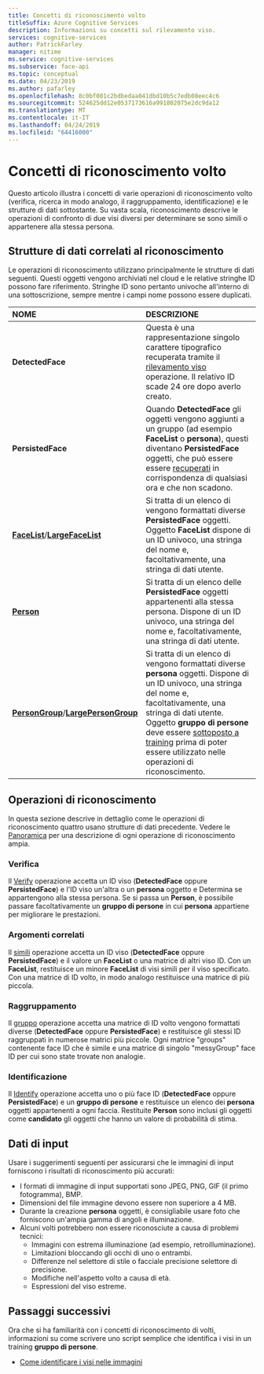 ```yaml
---
title: Concetti di riconoscimento volto
titleSuffix: Azure Cognitive Services
description: Informazioni su concetti sul rilevamento viso.
services: cognitive-services
author: PatrickFarley
manager: nitime
ms.service: cognitive-services
ms.subservice: face-api
ms.topic: conceptual
ms.date: 04/23/2019
ms.author: pafarley
ms.openlocfilehash: 8c0bf001c2bdbedaa041dbd10b5c7edb08eec4c6
ms.sourcegitcommit: 524625dd12e0537173616a991802075e2dc9da12
ms.translationtype: MT
ms.contentlocale: it-IT
ms.lasthandoff: 04/24/2019
ms.locfileid: "64416000"
---
```

# <a name="face-recognition-concepts"></a>Concetti di riconoscimento volto

Questo articolo illustra i concetti di varie operazioni di riconoscimento volto (verifica, ricerca in modo analogo, il raggruppamento, identificazione) e le strutture di dati sottostante. Su vasta scala, riconoscimento descrive le operazioni di confronto di due visi diversi per determinare se sono simili o appartenere alla stessa persona.

## <a name="recognition-related-data-structures"></a>Strutture di dati correlati al riconoscimento

Le operazioni di riconoscimento utilizzano principalmente le strutture di dati seguenti. Questi oggetti vengono archiviati nel cloud e le relative stringhe ID possono fare riferimento. Stringhe ID sono pertanto univoche all'interno di una sottoscrizione, sempre mentre i campi nome possono essere duplicati.

|NOME|DESCRIZIONE|
|:--|:--|
|**DetectedFace**| Questa è una rappresentazione singolo carattere tipografico recuperata tramite il [rilevamento viso](../Face-API-How-to-Topics/HowtoDetectFacesinImage.md) operazione. Il relativo ID scade 24 ore dopo averlo creato.|
|**PersistedFace**| Quando **DetectedFace** gli oggetti vengono aggiunti a un gruppo (ad esempio **FaceList** o **persona**), questi diventano **PersistedFace** oggetti, che può essere essere [recuperati](https://westus.dev.cognitive.microsoft.com/docs/services/563879b61984550e40cbbe8d/operations/563879b61984550f3039524c) in corrispondenza di qualsiasi ora e che non scadono.|
|**[FaceList](https://westus.dev.cognitive.microsoft.com/docs/services/563879b61984550e40cbbe8d/operations/563879b61984550f3039524b)**/**[LargeFaceList](https://westus.dev.cognitive.microsoft.com/docs/services/563879b61984550e40cbbe8d/operations/5a157b68d2de3616c086f2cc)**| Si tratta di un elenco di vengono formattati diverse **PersistedFace** oggetti. Oggetto **FaceList** dispone di un ID univoco, una stringa del nome e, facoltativamente, una stringa di dati utente.|
|**[Person](https://westus.dev.cognitive.microsoft.com/docs/services/563879b61984550e40cbbe8d/operations/563879b61984550f3039523c)**| Si tratta di un elenco delle **PersistedFace** oggetti appartenenti alla stessa persona. Dispone di un ID univoco, una stringa del nome e, facoltativamente, una stringa di dati utente.|
|**[PersonGroup](https://westus.dev.cognitive.microsoft.com/docs/services/563879b61984550e40cbbe8d/operations/563879b61984550f30395244)**/**[LargePersonGroup](https://westus.dev.cognitive.microsoft.com/docs/services/563879b61984550e40cbbe8d/operations/599acdee6ac60f11b48b5a9d)**| Si tratta di un elenco di vengono formattati diverse **persona** oggetti. Dispone di un ID univoco, una stringa del nome e, facoltativamente, una stringa di dati utente. Oggetto **gruppo di persone** deve essere [sottoposto a training](https://westus.dev.cognitive.microsoft.com/docs/services/563879b61984550e40cbbe8d/operations/563879b61984550f30395249) prima di poter essere utilizzato nelle operazioni di riconoscimento.|

## <a name="recognition-operations"></a>Operazioni di riconoscimento

In questa sezione descrive in dettaglio come le operazioni di riconoscimento quattro usano strutture di dati precedente. Vedere le [Panoramica](../Overview.md) per una descrizione di ogni operazione di riconoscimento ampia.

### <a name="verification"></a>Verifica

Il [Verify](https://westus.dev.cognitive.microsoft.com/docs/services/563879b61984550e40cbbe8d/operations/563879b61984550f3039523a) operazione accetta un ID viso (**DetectedFace** oppure **PersistedFace**) e l'ID viso un'altra o un **persona** oggetto e Determina se appartengono alla stessa persona. Se si passa un **Person**, è possibile passare facoltativamente un **gruppo di persone** in cui **persona** appartiene per migliorare le prestazioni.

### <a name="find-similar"></a>Argomenti correlati

Il [simili](https://westus.dev.cognitive.microsoft.com/docs/services/563879b61984550e40cbbe8d/operations/563879b61984550f30395237) operazione accetta un ID viso (**DetectedFace** oppure **PersistedFace**) e il valore un **FaceList** o una matrice di altri viso ID. Con un **FaceList**, restituisce un minore **FaceList** di visi simili per il viso specificato. Con una matrice di ID volto, in modo analogo restituisce una matrice di più piccola.

### <a name="grouping"></a>Raggruppamento

Il [gruppo](https://westus.dev.cognitive.microsoft.com/docs/services/563879b61984550e40cbbe8d/operations/563879b61984550f30395238) operazione accetta una matrice di ID volto vengono formattati diverse (**DetectedFace** oppure **PersistedFace**) e restituisce gli stessi ID raggruppati in numerose matrici più piccole. Ogni matrice "groups" contenente face ID che è simile e una matrice di singolo "messyGroup" face ID per cui sono state trovate non analogie.

### <a name="identification"></a>Identificazione

Il [Identify](https://westus.dev.cognitive.microsoft.com/docs/services/563879b61984550e40cbbe8d/operations/563879b61984550f30395239) operazione accetta uno o più face ID (**DetectedFace** oppure **PersistedFace**) e un **gruppo di persone** e restituisce un elenco dei **persona** oggetti appartenenti a ogni faccia. Restituite **Person** sono inclusi gli oggetti come **candidato** gli oggetti che hanno un valore di probabilità di stima.

## <a name="input-data"></a>Dati di input

Usare i suggerimenti seguenti per assicurarsi che le immagini di input forniscono i risultati di riconoscimento più accurati:

* I formati di immagine di input supportati sono JPEG, PNG, GIF (il primo fotogramma), BMP.
* Dimensioni del file immagine devono essere non superiore a 4 MB.
* Durante la creazione **persona** oggetti, è consigliabile usare foto che forniscono un'ampia gamma di angoli e illuminazione.
* Alcuni volti potrebbero non essere riconosciute a causa di problemi tecnici:
  * Immagini con estrema illuminazione (ad esempio, retroilluminazione).
  * Limitazioni bloccando gli occhi di uno o entrambi.
  * Differenze nel selettore di stile o facciale precisione selettore di precisione.
  * Modifiche nell'aspetto volto a causa di età.
  * Espressioni del viso estreme.

## <a name="next-steps"></a>Passaggi successivi

Ora che si ha familiarità con i concetti di riconoscimento di volti, informazioni su come scrivere uno script semplice che identifica i visi in un training **gruppo di persone**.

* [Come identificare i visi nelle immagini](../Face-API-How-to-Topics/HowtoIdentifyFacesinImage.md)